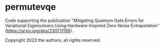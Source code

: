 # permutevqe

Code supporting the publication "Mitigating Quantum Gate Errors for Variational Eigensolvers Using Hardware-Inspired Zero-Noise Extrapolation" (https://arxiv.org/abs/2307.11156).

Copyright 2023 the authors, all rights reserved.
